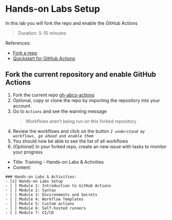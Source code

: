 # Hands-on Labs Setup
In this lab you will fork the repo and enable the GitHub Actions
> Duration: 5-10 minutes

References:
- [Fork a repo](https://docs.github.com/en/get-started/quickstart/fork-a-repo)
- [Quickstart for GitHub Actions](https://docs.github.com/en/actions/quickstart)

## Fork the current repository and enable GitHub Actions

1. Fork the current repo [gh-abcs-actions](https://github.com/githubabcs/gh-abcs-actions)
2. Optional, copy or clone the repo by importing the repository into your account.
3. Go to `Actions` and see the warning message
    > Workflows aren’t being run on this forked repository
4. Review the workflows and click on the button _`I understand my workflows, go ahead and enable them`_
5. You should now be able to see the list of all workflows 
6. _(Optional)_ In your forked repo, create an new issue with tasks to monitor your progress

- Title: Training - Hands-on Labs & Activities
- Content:
```
### Hands-on Labs & Activities:
- [x] Hands-on Labs Setup
- [ ] Module 1: Introduction to GitHub Actions
- [ ] Module 2: Syntax
- [ ] Module 3: Environments and Secrets
- [ ] Module 4: Workflow Templates
- [ ] Module 5: Custom actions
- [ ] Module 6: Self-hosted runners
- [ ] Module 7: CI/CD
```
